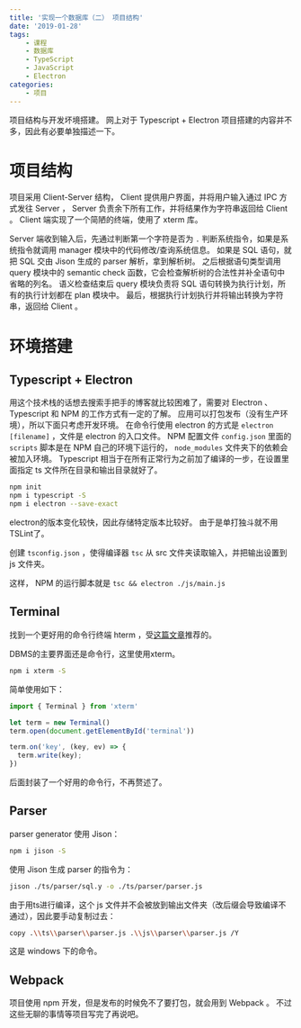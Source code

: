 ```yaml
---
title: '实现一个数据库（二） 项目结构'
date: '2019-01-28'
tags:
    - 课程
    - 数据库
    - TypeScript
    - JavaScript
    - Electron
categories:
    - 项目
---
```


项目结构与开发坏境搭建。 网上对于 Typescript + Electron 项目搭建的内容并不多，因此有必要单独描述一下。

<!-- more -->

# 项目结构

项目采用 Client-Server 结构， Client 提供用户界面，并将用户输入通过 IPC 方式发往 Server ， Server 负责余下所有工作，并将结果作为字符串返回给 Client 。 Client 端实现了一个简陋的终端，使用了 xterm 库。

Server 端收到输入后，先通过判断第一个字符是否为 `.` 判断系统指令，如果是系统指令就调用 manager 模块中的代码修改/查询系统信息。 如果是 SQL 语句，就把 SQL 交由 Jison 生成的 parser 解析，拿到解析树。 之后根据语句类型调用 query 模块中的 semantic check 函数，它会检查解析树的合法性并补全语句中省略的列名。 语义检查结束后 query 模块负责将 SQL 语句转换为执行计划，所有的执行计划都在 plan 模块中。 最后，根据执行计划执行并将输出转换为字符串，返回给 Client 。

# 环境搭建

## Typescript + Electron

用这个技术栈的话想去搜索手把手的博客就比较困难了，需要对 Electron 、 Typescript 和 NPM 的工作方式有一定的了解。 应用可以打包发布（没有生产环境），所以下面只考虑开发环境。 在命令行使用 electron 的方式是 `electron [filename]` ，文件是 electron 的入口文件。 NPM 配置文件 `config.json` 里面的 `scripts` 脚本是在 NPM 自己的环境下运行的， `node_modules` 文件夹下的依赖会被加入环境。 Typescript 相当于在所有正常行为之前加了编译的一步，在设置里面指定 ts 文件所在目录和输出目录就好了。

```bash
npm init
npm i typescript -S
npm i electron --save-exact
```

electron的版本变化较快，因此存储特定版本比较好。 由于是单打独斗就不用TSLint了。

创建 `tsconfig.json` ，使得编译器 `tsc` 从 src 文件夹读取输入，并把输出设置到 js 文件夹。

这样， NPM 的运行脚本就是 `tsc && electron ./js/main.js`

## Terminal

找到一个更好用的命令行终端 hterm ，受[这篇文章](https://tbodt.com/hterm-xterm.html)推荐的。

DBMS的主要界面还是命令行，这里使用xterm。

```bash
npm i xterm -S
```

简单使用如下：

```js
import { Terminal } from 'xterm'

let term = new Terminal()
term.open(document.getElementById('terminal'))

term.on('key', (key, ev) => {
  term.write(key);
})
```

后面封装了一个好用的命令行，不再赘述了。

## Parser

parser generator 使用 Jison：

```bash
npm i jison -S
```

使用 Jison 生成 parser 的指令为：

```bash
jison ./ts/parser/sql.y -o ./ts/parser/parser.js
```

由于用ts进行编译，这个 js 文件并不会被放到输出文件夹（改后缀会导致编译不通过），因此要手动复制过去：

```bash
copy .\\ts\\parser\\parser.js .\\js\\parser\\parser.js /Y
```

这是 windows 下的命令。

## Webpack

项目使用 npm 开发，但是发布的时候免不了要打包，就会用到 Webpack 。 不过这些无聊的事情等项目写完了再说吧。
